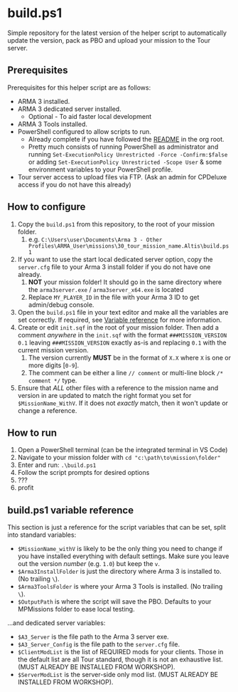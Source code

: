 # build.ps1

Simple repository for the latest version of the helper script to automatically update the version, pack as PBO and upload your mission to the Tour server.

## Prerequisites

Prerequisites for this helper script are as follows:

- ARMA 3 installed.
- ARMA 3 dedicated server installed.
  - Optional - To aid faster local development
- ARMA 3 Tools installed.
- PowerShell configured to allow scripts to run.
  - Already complete if you have followed the [README](https://github.com/Tour-of-Teamrespawn/.github/blob/main/profile/README.md#configure-powershell-git-and-build-script) in the org root.
  - Pretty much consists of running PowerShell as administrator and running `Set-ExecutionPolicy Unrestricted -Force -Confirm:$false` or adding `Set-ExecutionPolicy Unrestricted -Scope User` & some environment variables to your PowerShell profile.
- Tour server access to upload files via FTP. (Ask an admin for CPDeluxe access if you do not have this already)

## How to configure

1. Copy the `build.ps1` from this repository, to the root of your mission folder.
    1. e.g. `C:\Users\user\Documents\Arma 3 - Other Profiles\ARMA_User\missions\30_tour_mission_name.Altis\build.ps1`
2. If you want to use the start local dedicated server option, copy the `server.cfg` file to your Arma 3 install folder if you do not have one already.
    1. __NOT__ your mission folder! It should go in the same directory where the `arma3server.exe` / `arma3server_x64.exe` is located
    2. Replace `MY_PLAYER_ID` in the file with your Arma 3 ID to get admin/debug console.
3. Open the `build.ps1` file in your text editor and make all the variables are set correctly. If required, see [Variable reference](#buildps1-variable-reference) for more information.
4. Create or edit `init.sqf` in the root of your mission folder. Then add a comment _anywhere_ in the `init.sqf` with the format `###MISSION_VERSION 0.1` leaving `###MISSION_VERSION` exactly as-is and replacing `0.1` with the current mission version.
    1. The version currently __MUST__ be in the format of `X.X` where `X` is one or more digits [`0-9`].
    2. The comment can be either a line `// comment` or multi-line block `/* comment */` type.
5. Ensure that _ALL_ other files with a reference to the mission name and version in are updated to match the right format you set for `$MissionName_WithV`. If it does not _exactly_ match, then it won't update or change a reference.

## How to run

1. Open a PowerShell terminal (can be the integrated terminal in VS Code)
2. Navigate to your mission folder with `cd "c:\path\to\mission\folder"`
3. Enter and run: `.\build.ps1`
4. Follow the script prompts for desired options
5. ???
6. profit

## build.ps1 variable reference

This section is just a reference for the script variables that can be set, split into standard variables:

- `$MissionName_withV` is likely to be the only thing you need to change if you have installed everything with default settings. Make sure you leave out the version _number_ (e.g. `1.0`) but keep the `v`.
- `$Arma3InstallFolder` is just the directory where Arma 3 is installed to. (No trailing `\`).
- `$Arma3ToolsFolder` is where your Arma 3 Tools is installed. (No trailing `\`).
- `$OutputPath` is where the script will save the PBO. Defaults to your MPMissions folder to ease local testing.

...and dedicated server variables:

- `$A3_Server` is the file path to the Arma 3 server exe.
- `$A3_Server_Config` is the file path to the `server.cfg` file.
- `$ClientModList` is the list of REQUIRED mods for your clients. Those in the default list are all Tour standard, though it is not an exhaustive list. (MUST ALREADY BE INSTALLED FROM WORKSHOP).
- `$ServerModList` is the server-side only mod list. (MUST ALREADY BE INSTALLED FROM WORKSHOP).
